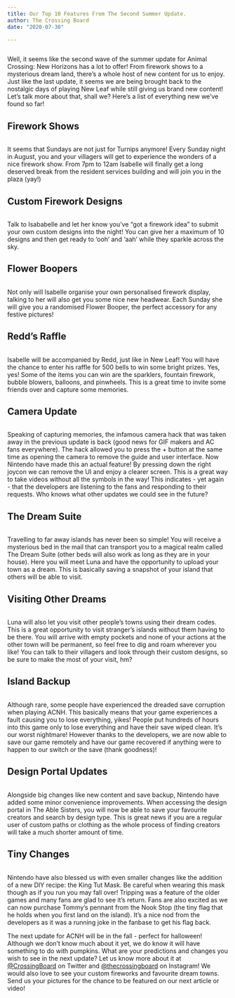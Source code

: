 ```yaml
---
title: Our Top 10 Features From The Second Summer Update. 
author: The Crossing Board
date: "2020-07-30"

---
```

<div class="image-center">
<img src="/images/posts/30072020/image1.jpg" alt="" />
</div>

Well, it seems like the second wave of the summer update for Animal Crossing: New Horizons has a lot to offer! From firework shows to a mysterious dream land, there’s a whole host of new content for us to enjoy. Just like the last update, it seems we are being brought back to the nostalgic days of playing New Leaf while still giving us brand new content! Let’s talk more about that, shall we? Here’s a list of everything new we’ve found so far! 

## Firework Shows 
<div class="image-center">
<img src="/images/posts/30072020/image2.jpg" alt="" />
</div>

It seems that Sundays are not just for Turnips anymore! Every Sunday night in August, you and your villagers will get to experience the wonders of a nice firework show. From 7pm to 12am Isabelle will finally get a long deserved break from the resident services building and will join you in the plaza (yay!) 

## Custom Firework Designs 
<div class="image-center">
<img src="/images/posts/30072020/image3.jpg" alt="" />
</div>

Talk to Isababelle and let her know you’ve “got a firework idea” to submit your own custom designs into the night! You can give her a maximum of 10 designs and then get ready to ‘ooh’ and ‘aah’ while they sparkle across the sky. 

## Flower Boopers
<div class="image-center">
<img src="/images/posts/30072020/image4.jpg" alt="" />
</div>

Not only will Isabelle organise your own personalised firework display, talking to her will also get you some nice new headwear. Each Sunday she will give you a randomised Flower Booper, the perfect accessory for any festive pictures! 

## Redd’s Raffle
<div class="image-center">
<img src="/images/posts/30072020/image5.jpg" alt="" />
</div>

Isabelle will be accompanied by Redd, just like in New Leaf! You will have the chance to enter his raffle for 500 bells to win some bright prizes. Yes, yes! Some of the items you can win are the sparklers, fountain firework, bubble blowers, balloons, and pinwheels. This is a great time to invite some friends over and capture some memories. 

## Camera Update
<div class="image-center">
<img src="/images/posts/30072020/image6.jpg" alt="" />
</div>

Speaking of capturing memories, the infamous camera hack that was taken away in the previous update is back (good news for GIF makers and AC fans everywhere). The hack allowed you to press the + button at the same time as opening the camera to remove the guide and user interface. Now Nintendo have made this an actual feature! By pressing down the right joycon we can remove the UI and enjoy a clearer screen. This is a great way to take videos without all the symbols in the way! This indicates - yet again - that the developers are listening to the fans and responding to their requests. Who knows what other updates we could see in the future?

## The Dream Suite 
<div class="image-center">
<img src="/images/posts/30072020/image7.jpg" alt="" />
</div>

Travelling to far away islands has never been so simple! You will receive a mysterious bed in the mail that can transport you to a magical realm called The Dream Suite (other beds will also work as long as they are in your house). Here you will meet Luna and have the opportunity to upload your town as a dream. This is basically saving a snapshot of your island that others will be able to visit. 

## Visiting Other Dreams
<div class="image-center">
<img src="/images/posts/30072020/image8.jpg" alt="" />
</div>

Luna will also let you visit other people’s towns using their dream codes. This is a great opportunity to visit stranger’s islands without them having to be there. You will arrive with empty pockets and none of your actions at the other town will be permanent, so feel free to dig and roam wherever you like! You can talk to their villagers and look through their custom designs, so be sure to make the most of your visit, hm? 

## Island Backup
<div class="image-center">
<img src="/images/posts/30072020/image9.jpg" alt="" />
</div>

Although rare, some people have experienced the dreaded save corruption when playing ACNH. This basically means that your game experiences a fault causing you to lose everything, yikes! People put hundreds of hours into this game only to lose everything and have their save wiped clean. It’s our worst nightmare! However thanks to the developers, we are now able to save our game remotely and have our game recovered if anything were to happen to our switch or the save (thank goodness)! 

## Design Portal Updates
<div class="image-center">
<img src="/images/posts/30072020/image10.jpg" alt="" />
</div>

Alongside big changes like new content and save backup, Nintendo have added some minor convenience improvements. When accessing the design portal in The Able Sisters, you will now be able to save your favourite creators and search by design type. This is great news if you are a regular user of custom paths or clothing as the whole process of finding creators will take a much shorter amount of time.

## Tiny Changes
<div class="image-center">
<img src="/images/posts/30072020/image11.jpg" alt="" />
</div>

Nintendo have also blessed us with even smaller changes like the addition of a new DIY recipe: the King Tut Mask. Be careful when wearing this mask though as if you run you may fall over! Tripping was a feature of the older games and many fans are glad to see it’s return. Fans are also excited as we can now purchase Tommy’s pennant from the Nook Stop (the tiny flag that he holds when you first land on the island). It’s a nice nod from the developers as it was a running joke in the fanbase to get his flag back. 

The next update for ACNH will be in the fall - perfect for halloween! Although we don’t know much about it yet, we do know it will have something to do with pumpkins. What are your predictions and changes you wish to see in the next update? Let us know more about it at [@CrossingBoard](https://twitter.com/crossingboard) on Twitter and [@thecrossingboard](https://instagram.com/thecrossingboard) on Instagram! We would also love to see your custom fireworks and favourite dream towns. Send us your pictures for the chance to be featured on our next article or video! 

